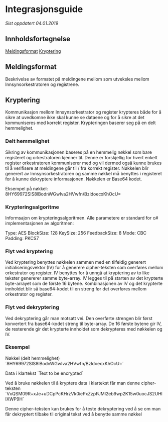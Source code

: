 # Integrasjonsguide

*Sist oppdatert 04.01.2019*

## Innholdsfortegnelse

[Meldingsformat](#Meldingsformat)
[Kryptering](#Kryptering)

## Meldingsformat
Beskrivelse av formatet på meldingene mellom som utveksles mellom Innsynsorkestratoren og registrene.

## Kryptering
Kommunikasjon mellom Innsynsorkestrator og register krypteres både for å sikre at uvedkomne ikke skal kunne se dataene og for å sikre at det kommuniseres med korrekt register. Krypteringen baserer seg på en delt hemmelighet.

### Delt hemmelighet
Sikring av kommunikasjonen baseres på en hemmelig nøkkel som bare registeret og orkestratoren kjenner til. Denne er forskjellig for hvert enkelt register orkestratoren kommuniserer med og vil dermed også kunne brukes til å verifisere at meldingene går til / fra korrekt register. Nøkkelen blir generert av Innsynsorkestratoren og samme nøkkel må benyttes i registeret for å kunne dekryptere informasjonen. Nøkkelen er Base64 kodet.

Eksempel på nøkkel:
8HY69972SIS8lBodnWGwIva2HVwfn/BzldoecxKhOcU=

### Krypteringsalgoritme
Informsajon om krypteringsalgoritmen. Alle parametere er standard for c# implementasjonen av algoritmen:

Type: AES
BlockSize: 128
KeySize: 256
FeedbackSize: 8
Mode: CBC
Padding: PKCS7

### Flyt ved kryptering
Ved kryptering benyttes nøkkelen sammen med en tilfeldig generert initialiseringsvektor (IV) for å generere cipher-teksten som overføres mellom orkestrator og register. IV benyttes for å unngå at kryptering av to like tekster genererer samme byte-array. IV legges til på starten av det krypterte byte-arrayet som de første 16 bytene. Kombinasjonen av IV og det krypterte innholdet blir så base64-kodet til en streng før det overføres mellom orkestrator og register.

### Flyt ved dekryptering
Ved dekryptering går man motsatt vei. Den overførte strengen blir først konvertert fra base64-kodet streng til byte-array. De 16 første bytene gir IV, de resterende gir det krypterte innholdet som dekrypteres med nøkkelen og IV.

### Eksempel
Nøkkel (delt hemmelighet)
´8HY69972SIS8lBodnWGwIva2HVwfn/BzldoecxKhOcU=´

Data i klartekst
´Text to be encrypted´

Ved å bruke nøkkelen til å kryptere data i klartekst får man denne cipher-teksten
´VxQSM09R+xJe+uDCpPcKHrzVk0iePxZzpPJMl2eb9wp2K15w0uocJS2UHlIXWP9H´

Denne cipher-teksten kan brukes for å teste dekryptering ved å se om man får dekryptert tilbake til original tekst ved å benytte samme nøkkel
